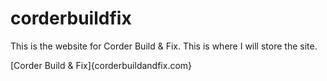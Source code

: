 # corderbuildfix
This is the website for Corder Build &amp; Fix. This is where I will store the site.

[Corder Build & Fix]{corderbuildandfix.com}
